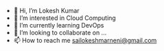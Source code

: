 - 👋 Hi, I’m Lokesh Kumar
- 👀 I’m interested in Cloud Computing
- 🌱 I’m currently learning DevOps
- 💞️ I’m looking to collaborate on ...
- 📫 How to reach me sailokeshmarneni@gmail.com

<!---
lmarneni/lmarneni is a ✨ special ✨ repository because its `README.md` (this file) appears on your GitHub profile.
You can click the Preview link to take a look at your changes.
--->
